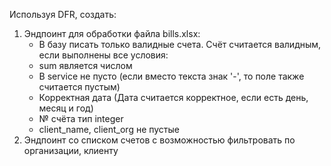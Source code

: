 Используя DFR, создать:
1. Эндпоинт для обработки файла bills.xlsx:
   - В базу писать только валидные счета. Счёт считается валидным, если выполнены все условия:
   - sum является числом
   - В service не пусто (если вместо текста знак '-', то поле также считается пустым)
   - Корректная дата (Дата считается корректное, если есть день, месяц и год)
   - № счёта тип integer
   - client_name, client_org не пустые
2. Эндпоинт со списком счетов с возможностью фильтровать по организации, клиенту